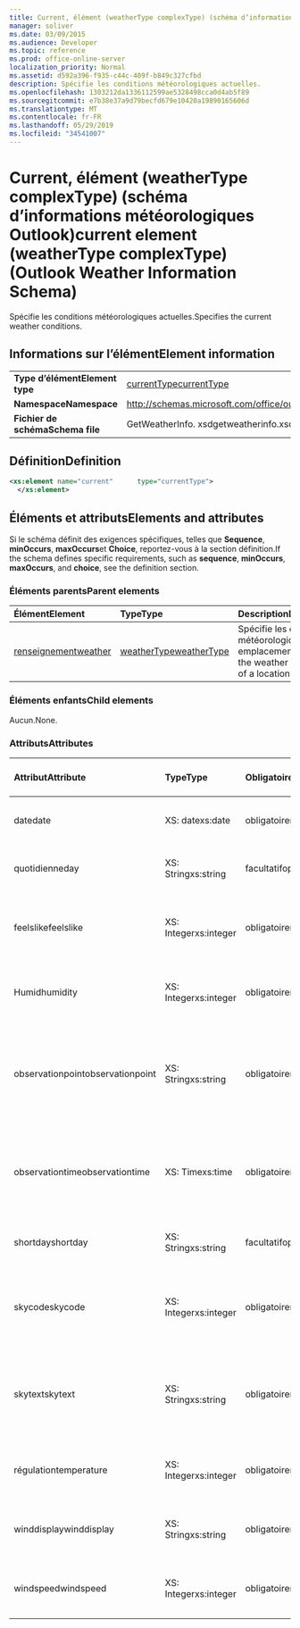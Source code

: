 ```yaml
---
title: Current, élément (weatherType complexType) (schéma d’informations météorologiques Outlook)
manager: soliver
ms.date: 03/09/2015
ms.audience: Developer
ms.topic: reference
ms.prod: office-online-server
localization_priority: Normal
ms.assetid: d592a396-f935-c44c-409f-b849c327cfbd
description: Spécifie les conditions météorologiques actuelles.
ms.openlocfilehash: 1303212da1336112599ae5328498cca0d4ab5f89
ms.sourcegitcommit: e7b38e37a9d79becfd679e10420a19890165606d
ms.translationtype: MT
ms.contentlocale: fr-FR
ms.lasthandoff: 05/29/2019
ms.locfileid: "34541007"
---
```

# <a name="current-element-weathertype-complextype-outlook-weather-information-schema"></a><span data-ttu-id="8d365-103">Current, élément (weatherType complexType) (schéma d’informations météorologiques Outlook)</span><span class="sxs-lookup"><span data-stu-id="8d365-103">current element (weatherType complexType) (Outlook Weather Information Schema)</span></span>

<span data-ttu-id="8d365-104">Spécifie les conditions météorologiques actuelles.</span><span class="sxs-lookup"><span data-stu-id="8d365-104">Specifies the current weather conditions.</span></span>
  
## <a name="element-information"></a><span data-ttu-id="8d365-105">Informations sur l’élément</span><span class="sxs-lookup"><span data-stu-id="8d365-105">Element information</span></span>

|||
|:-----|:-----|
|<span data-ttu-id="8d365-106">**Type d’élément**</span><span class="sxs-lookup"><span data-stu-id="8d365-106">**Element type**</span></span> <br/> |[<span data-ttu-id="8d365-107">currentType</span><span class="sxs-lookup"><span data-stu-id="8d365-107">currentType</span></span>](currenttype-complextype-outlook-weather-information-schema.md) <br/> |
|<span data-ttu-id="8d365-108">**Namespace**</span><span class="sxs-lookup"><span data-stu-id="8d365-108">**Namespace**</span></span> <br/> |http://schemas.microsoft.com/office/outlook/15/getweatherinfo.xsd  <br/> |
|<span data-ttu-id="8d365-109">**Fichier de schéma**</span><span class="sxs-lookup"><span data-stu-id="8d365-109">**Schema file**</span></span> <br/> |<span data-ttu-id="8d365-110">GetWeatherInfo. xsd</span><span class="sxs-lookup"><span data-stu-id="8d365-110">getweatherinfo.xsd</span></span>  <br/> |
   
## <a name="definition"></a><span data-ttu-id="8d365-111">Définition</span><span class="sxs-lookup"><span data-stu-id="8d365-111">Definition</span></span>

```XML
<xs:element name="current"      type="currentType">
  </xs:element>  

```

## <a name="elements-and-attributes"></a><span data-ttu-id="8d365-112">Éléments et attributs</span><span class="sxs-lookup"><span data-stu-id="8d365-112">Elements and attributes</span></span>

<span data-ttu-id="8d365-113">Si le schéma définit des exigences spécifiques, telles que **Sequence**, **minOccurs**, **maxOccurs**et **Choice**, reportez-vous à la section définition.</span><span class="sxs-lookup"><span data-stu-id="8d365-113">If the schema defines specific requirements, such as **sequence**, **minOccurs**, **maxOccurs**, and **choice**, see the definition section.</span></span> 
  
### <a name="parent-elements"></a><span data-ttu-id="8d365-114">Éléments parents</span><span class="sxs-lookup"><span data-stu-id="8d365-114">Parent elements</span></span>

|<span data-ttu-id="8d365-115">**Élément**</span><span class="sxs-lookup"><span data-stu-id="8d365-115">**Element**</span></span>|<span data-ttu-id="8d365-116">**Type**</span><span class="sxs-lookup"><span data-stu-id="8d365-116">**Type**</span></span>|<span data-ttu-id="8d365-117">**Description**</span><span class="sxs-lookup"><span data-stu-id="8d365-117">**Description**</span></span>|
|:-----|:-----|:-----|
|[<span data-ttu-id="8d365-118">renseignement</span><span class="sxs-lookup"><span data-stu-id="8d365-118">weather</span></span>](weather-element-weatherdata-elementoutlook-weather-information-schema.md) <br/> |[<span data-ttu-id="8d365-119">weatherType</span><span class="sxs-lookup"><span data-stu-id="8d365-119">weatherType</span></span>](weathertype-complextype-outlook-weather-information-schema.md) <br/> |<span data-ttu-id="8d365-120">Spécifie les conditions météorologiques d’un emplacement.</span><span class="sxs-lookup"><span data-stu-id="8d365-120">Specifies the weather conditions of a location.</span></span>  <br/> |
   
### <a name="child-elements"></a><span data-ttu-id="8d365-121">Éléments enfants</span><span class="sxs-lookup"><span data-stu-id="8d365-121">Child elements</span></span>

<span data-ttu-id="8d365-122">Aucun.</span><span class="sxs-lookup"><span data-stu-id="8d365-122">None.</span></span>
  
### <a name="attributes"></a><span data-ttu-id="8d365-123">Attributs</span><span class="sxs-lookup"><span data-stu-id="8d365-123">Attributes</span></span>

|<span data-ttu-id="8d365-124">**Attribut**</span><span class="sxs-lookup"><span data-stu-id="8d365-124">**Attribute**</span></span>|<span data-ttu-id="8d365-125">**Type**</span><span class="sxs-lookup"><span data-stu-id="8d365-125">**Type**</span></span>|<span data-ttu-id="8d365-126">**Obligatoire**</span><span class="sxs-lookup"><span data-stu-id="8d365-126">**Required**</span></span>|<span data-ttu-id="8d365-127">**Description**</span><span class="sxs-lookup"><span data-stu-id="8d365-127">**Description**</span></span>|<span data-ttu-id="8d365-128">**Valeurs possibles**</span><span class="sxs-lookup"><span data-stu-id="8d365-128">**Possible values**</span></span>|
|:-----|:-----|:-----|:-----|:-----|
|<span data-ttu-id="8d365-129">date</span><span class="sxs-lookup"><span data-stu-id="8d365-129">date</span></span>  <br/> |<span data-ttu-id="8d365-130">XS: date</span><span class="sxs-lookup"><span data-stu-id="8d365-130">xs:date</span></span>  <br/> |<span data-ttu-id="8d365-131">obligatoire</span><span class="sxs-lookup"><span data-stu-id="8d365-131">required</span></span>  <br/> |<span data-ttu-id="8d365-132">Indique la date du jour.</span><span class="sxs-lookup"><span data-stu-id="8d365-132">Specifies today's date.</span></span>  <br/> |<span data-ttu-id="8d365-133">Une valeur de type xs: date</span><span class="sxs-lookup"><span data-stu-id="8d365-133">A value of the type xs:date</span></span>  <br/> |
|<span data-ttu-id="8d365-134">quotidienne</span><span class="sxs-lookup"><span data-stu-id="8d365-134">day</span></span>  <br/> |<span data-ttu-id="8d365-135">XS: String</span><span class="sxs-lookup"><span data-stu-id="8d365-135">xs:string</span></span>  <br/> |<span data-ttu-id="8d365-136">facultatif</span><span class="sxs-lookup"><span data-stu-id="8d365-136">optional</span></span>  <br/> |<span data-ttu-id="8d365-137">Spécifie un jour pour la prévision.</span><span class="sxs-lookup"><span data-stu-id="8d365-137">Specifies a day for the forecast.</span></span>  <br/> |<span data-ttu-id="8d365-138">Une valeur du type xs: String</span><span class="sxs-lookup"><span data-stu-id="8d365-138">A value of the type xs:string</span></span>  <br/> |
|<span data-ttu-id="8d365-139">feelslike</span><span class="sxs-lookup"><span data-stu-id="8d365-139">feelslike</span></span>  <br/> |<span data-ttu-id="8d365-140">XS: Integer</span><span class="sxs-lookup"><span data-stu-id="8d365-140">xs:integer</span></span>  <br/> |<span data-ttu-id="8d365-141">obligatoire</span><span class="sxs-lookup"><span data-stu-id="8d365-141">required</span></span>  <br/> |<span data-ttu-id="8d365-142">Indique la température de la météo actuelle.</span><span class="sxs-lookup"><span data-stu-id="8d365-142">Specifies the temperature of how the current weather feels like.</span></span>  <br/> |<span data-ttu-id="8d365-143">Valeur de type xs: Integer</span><span class="sxs-lookup"><span data-stu-id="8d365-143">A value of the type xs:integer</span></span>  <br/> |
|<span data-ttu-id="8d365-144">Humid</span><span class="sxs-lookup"><span data-stu-id="8d365-144">humidity</span></span>  <br/> |<span data-ttu-id="8d365-145">XS: Integer</span><span class="sxs-lookup"><span data-stu-id="8d365-145">xs:integer</span></span>  <br/> |<span data-ttu-id="8d365-146">obligatoire</span><span class="sxs-lookup"><span data-stu-id="8d365-146">required</span></span>  <br/> |<span data-ttu-id="8d365-147">Indique la valeur d’humidité numérique actuelle.</span><span class="sxs-lookup"><span data-stu-id="8d365-147">Specifies the current numerical humidity value.</span></span>  <br/> |<span data-ttu-id="8d365-148">Valeur de type xs: Integer</span><span class="sxs-lookup"><span data-stu-id="8d365-148">A value of the type xs:integer</span></span>  <br/> |
|<span data-ttu-id="8d365-149">observationpoint</span><span class="sxs-lookup"><span data-stu-id="8d365-149">observationpoint</span></span>  <br/> |<span data-ttu-id="8d365-150">XS: String</span><span class="sxs-lookup"><span data-stu-id="8d365-150">xs:string</span></span>  <br/> |<span data-ttu-id="8d365-151">obligatoire</span><span class="sxs-lookup"><span data-stu-id="8d365-151">required</span></span>  <br/> |<span data-ttu-id="8d365-152">Spécifie l’emplacement à partir duquel les informations météorologiques actuelles sont observées.</span><span class="sxs-lookup"><span data-stu-id="8d365-152">Specifies where the current weather information is observed from.</span></span>  <br/> |<span data-ttu-id="8d365-153">Une valeur du type xs: String</span><span class="sxs-lookup"><span data-stu-id="8d365-153">A value of the type xs:string</span></span>  <br/> |
|<span data-ttu-id="8d365-154">observationtime</span><span class="sxs-lookup"><span data-stu-id="8d365-154">observationtime</span></span>  <br/> |<span data-ttu-id="8d365-155">XS: Time</span><span class="sxs-lookup"><span data-stu-id="8d365-155">xs:time</span></span>  <br/> |<span data-ttu-id="8d365-156">obligatoire</span><span class="sxs-lookup"><span data-stu-id="8d365-156">required</span></span>  <br/> |<span data-ttu-id="8d365-157">Indique quand les informations météorologiques actuelles sont observées à.</span><span class="sxs-lookup"><span data-stu-id="8d365-157">Specifies when the current weather information is observed at.</span></span>  <br/> |<span data-ttu-id="8d365-158">Une valeur du type xs: Time</span><span class="sxs-lookup"><span data-stu-id="8d365-158">A value of the type xs:time</span></span>  <br/> |
|<span data-ttu-id="8d365-159">shortday</span><span class="sxs-lookup"><span data-stu-id="8d365-159">shortday</span></span>  <br/> |<span data-ttu-id="8d365-160">XS: String</span><span class="sxs-lookup"><span data-stu-id="8d365-160">xs:string</span></span>  <br/> |<span data-ttu-id="8d365-161">facultatif</span><span class="sxs-lookup"><span data-stu-id="8d365-161">optional</span></span>  <br/> |<span data-ttu-id="8d365-162">Spécifie un jour sous forme abrégée.</span><span class="sxs-lookup"><span data-stu-id="8d365-162">Specifies a day in abbreviated form.</span></span>  <br/> |<span data-ttu-id="8d365-163">Une valeur du type xs: String</span><span class="sxs-lookup"><span data-stu-id="8d365-163">A value of the type xs:string</span></span>  <br/> |
|<span data-ttu-id="8d365-164">skycode</span><span class="sxs-lookup"><span data-stu-id="8d365-164">skycode</span></span>  <br/> |<span data-ttu-id="8d365-165">XS: Integer</span><span class="sxs-lookup"><span data-stu-id="8d365-165">xs:integer</span></span>  <br/> |<span data-ttu-id="8d365-166">obligatoire</span><span class="sxs-lookup"><span data-stu-id="8d365-166">required</span></span>  <br/> |<span data-ttu-id="8d365-167">Spécifie un code entier pour les conditions météorologiques actuelles.</span><span class="sxs-lookup"><span data-stu-id="8d365-167">Specifies an integer code for the current weather conditions.</span></span>  <br/> |<span data-ttu-id="8d365-168">Valeur de type xs: Integer</span><span class="sxs-lookup"><span data-stu-id="8d365-168">A value of the type xs:integer</span></span>  <br/> |
|<span data-ttu-id="8d365-169">skytext</span><span class="sxs-lookup"><span data-stu-id="8d365-169">skytext</span></span>  <br/> |<span data-ttu-id="8d365-170">XS: String</span><span class="sxs-lookup"><span data-stu-id="8d365-170">xs:string</span></span>  <br/> |<span data-ttu-id="8d365-171">obligatoire</span><span class="sxs-lookup"><span data-stu-id="8d365-171">required</span></span>  <br/> |<span data-ttu-id="8d365-172">Spécifie un à deux mots qui décrivent les conditions météorologiques actuelles.</span><span class="sxs-lookup"><span data-stu-id="8d365-172">Specifies one to two words describing current weather conditions.</span></span>  <br/> |<span data-ttu-id="8d365-173">Une valeur du type xs: String</span><span class="sxs-lookup"><span data-stu-id="8d365-173">A value of the type xs:string</span></span>  <br/> |
|<span data-ttu-id="8d365-174">régulation</span><span class="sxs-lookup"><span data-stu-id="8d365-174">temperature</span></span>  <br/> |<span data-ttu-id="8d365-175">XS: Integer</span><span class="sxs-lookup"><span data-stu-id="8d365-175">xs:integer</span></span>  <br/> |<span data-ttu-id="8d365-176">obligatoire</span><span class="sxs-lookup"><span data-stu-id="8d365-176">required</span></span>  <br/> |<span data-ttu-id="8d365-177">Indique la température actuelle de l’emplacement.</span><span class="sxs-lookup"><span data-stu-id="8d365-177">Specifies the current temperature of the location.</span></span>  <br/> |<span data-ttu-id="8d365-178">Valeur de type xs: Integer</span><span class="sxs-lookup"><span data-stu-id="8d365-178">A value of the type xs:integer</span></span>  <br/> |
|<span data-ttu-id="8d365-179">winddisplay</span><span class="sxs-lookup"><span data-stu-id="8d365-179">winddisplay</span></span>  <br/> |<span data-ttu-id="8d365-180">XS: String</span><span class="sxs-lookup"><span data-stu-id="8d365-180">xs:string</span></span>  <br/> |<span data-ttu-id="8d365-181">obligatoire</span><span class="sxs-lookup"><span data-stu-id="8d365-181">required</span></span>  <br/> |<span data-ttu-id="8d365-182">Chaîne qui décrit les conditions de vent actuelles.</span><span class="sxs-lookup"><span data-stu-id="8d365-182">A string that describes the current wind conditions.</span></span>  <br/> |<span data-ttu-id="8d365-183">Une valeur du type xs: String</span><span class="sxs-lookup"><span data-stu-id="8d365-183">A value of the type xs:string</span></span>  <br/> |
|<span data-ttu-id="8d365-184">windspeed</span><span class="sxs-lookup"><span data-stu-id="8d365-184">windspeed</span></span>  <br/> |<span data-ttu-id="8d365-185">XS: Integer</span><span class="sxs-lookup"><span data-stu-id="8d365-185">xs:integer</span></span>  <br/> |<span data-ttu-id="8d365-186">obligatoire</span><span class="sxs-lookup"><span data-stu-id="8d365-186">required</span></span>  <br/> |<span data-ttu-id="8d365-187">Spécifie la valeur numérique de la vitesse du vent.</span><span class="sxs-lookup"><span data-stu-id="8d365-187">Specifies the current numerical wind speed value.</span></span>  <br/> |<span data-ttu-id="8d365-188">Valeur de type xs: Integer</span><span class="sxs-lookup"><span data-stu-id="8d365-188">A value of the type xs:integer</span></span>  <br/> |
   

